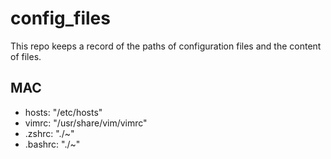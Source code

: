 # config_files

This repo keeps a record of the paths of configuration files and the content of files.

## MAC

* hosts: "/etc/hosts"
* vimrc: "/usr/share/vim/vimrc"
* .zshrc: "./~"
* .bashrc: "./~"
